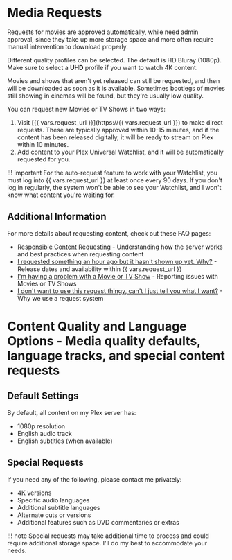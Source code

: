 # Media Requests

Requests for movies are approved automatically, while need admin approval, since they take up more storage space and more often require manual intervention to download properly.

Different quality profiles can be selected. The default is HD Bluray (1080p). Make sure to select a **UHD** profile if you want to watch 4K content.

Movies and shows that aren't yet released can still be requested, and then will be downloaded as soon as it is available. Sometimes bootlegs of movies still showing in cinemas will be found, but they're usually low quality.

You can request new Movies or TV Shows in two ways:

1. Visit [{{ vars.request_url }}](https://{{ vars.request_url }}) to make direct requests. These are typically approved within 10-15 minutes, and if the content has been released digitally, it will be ready to stream on Plex within 10 minutes.
2. Add content to your Plex Universal Watchlist, and it will be automatically requested for you.

!!! important
    For the auto-request feature to work with your Watchlist, you must log into {{ vars.request_url }} at least once every 90 days. If you don't log in regularly, the system won't be able to see your Watchlist, and I won't know what content you're waiting for.

## Additional Information
For more details about requesting content, check out these FAQ pages:

- [Responsible Content Requesting](../faq/responsible-content-requests.md) - Understanding how the server works and best practices when requesting content
- [I requested something an hour ago but it hasn't shown up yet. Why?](../faq/missing-requests.md) - Release dates and availability within {{ vars.request_url }}
- [I'm having a problem with a Movie or TV Show](issues.md) - Reporting issues with Movies or TV Shows
- [I don't want to use this request thingy, can't I just tell you what I want?](../faq/i-dont-want-to-use-jellyseerr.md) - Why we use a request system


# Content Quality and Language Options - Media quality defaults, language tracks, and special content requests

## Default Settings
By default, all content on my Plex server has:

- 1080p resolution
- English audio track
- English subtitles (when available)

## Special Requests
If you need any of the following, please contact me privately:

- 4K versions
- Specific audio languages
- Additional subtitle languages
- Alternate cuts or versions
- Additional features such as DVD commentaries or extras

!!! note
    Special requests may take additional time to process and could require additional storage space. I'll do my best to accommodate your needs.
